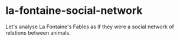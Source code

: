 # la-fontaine-social-network

Let's analyse La Fontaine's Fables as if they were a social network of relations between animals. 